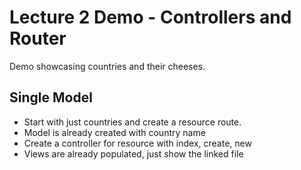 # Lecture 2 Demo - Controllers and Router

Demo showcasing countries and their cheeses.

## Single Model

* Start with just countries and create a resource route.
* Model is already created with country name
* Create a controller for resource with index, create, new
* Views are already populated, just show the linked file
